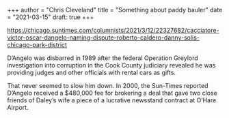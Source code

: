 +++
author = "Chris Cleveland"
title = "Something about paddy bauler"
date = "2021-03-15"
draft: true
+++

https://chicago.suntimes.com/columnists/2021/3/12/22327682/cacciatore-victor-oscar-dangelo-naming-dispute-roberto-caldero-danny-solis-chicago-park-district

D’Angelo was disbarred in 1989 after the federal Operation Greylord investigation into corruption in the Cook County judiciary revealed he was providing judges and other officials with rental cars as gifts.

That never seemed to slow him down. In 2000, the Sun-Times reported D’Angelo received a $480,000 fee for brokering a deal that gave two close friends of Daley’s wife a piece of a lucrative newsstand contract at O’Hare Airport.




